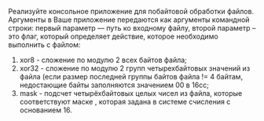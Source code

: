 Реализуйте консольное приложение для побайтовой обработки файлов. Аргументы в
Ваше приложение передаются как аргументы командной строки: первый параметр —
путь ко входному файлу, второй параметр – это флаг, который определяет действие,
которое необходимо выполнить с файлом:
1) xor8 - сложение по модулю 2 всех байтов файла;
2) xor32 - сложение по модулю 2 групп четырехбайтовых значений из файла (если
размер последней группы байтов файла != 4 байтам, недостающие байты
заполняются значением 00 в 16сс;
3) mask <hex> - подсчет четырёхбайтовых целых чисел из файла, которые
соответствуют маске <hex>, которая задана в системе счисления с основанием 16.